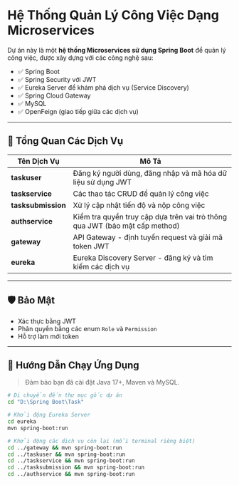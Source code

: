 # Hệ Thống Quản Lý Công Việc Dạng Microservices

Dự án này là một **hệ thống Microservices sử dụng Spring Boot** để quản lý công việc, được xây dựng với các công nghệ sau:

* ✅ Spring Boot
* ✅ Spring Security với JWT
* ✅ Eureka Server để khám phá dịch vụ (Service Discovery)
* ✅ Spring Cloud Gateway
* ✅ MySQL
* ✅ OpenFeign (giao tiếp giữa các dịch vụ)

---

## 📆 Tổng Quan Các Dịch Vụ

| Tên Dịch Vụ        | Mô Tả                                                                       |
| ------------------ | --------------------------------------------------------------------------- |
| **taskuser**       | Đăng ký người dùng, đăng nhập và mã hóa dữ liệu sử dụng JWT                 |
| **taskservice**    | Các thao tác CRUD để quản lý công việc                                      |
| **tasksubmission** | Xử lý cập nhật tiến độ và nộp công việc                                     |
| **authservice**    | Kiểm tra quyền truy cập dựa trên vai trò thông qua JWT (bảo mật cấp method) |
| **gateway**        | API Gateway - định tuyến request và giải mã token JWT                       |
| **eureka**         | Eureka Discovery Server - đăng ký và tìm kiếm các dịch vụ                   |

---

## 🛡️ Bảo Mật

* Xác thực bằng JWT
* Phân quyền bằng các enum `Role` và `Permission`
* Hỗ trợ làm mới token

---

## 🚀 Hướng Dẫn Chạy Ứng Dụng

> Đảm bảo bạn đã cài đặt Java 17+, Maven và MySQL.

```bash
# Di chuyển đến thư mục gốc dự án
cd "D:\Spring Boot\Task"

# Khởi động Eureka Server
cd eureka
mvn spring-boot:run

# Khởi động các dịch vụ còn lại (mỗi terminal riêng biệt)
cd ../gateway && mvn spring-boot:run
cd ../taskuser && mvn spring-boot:run
cd ../taskservice && mvn spring-boot:run
cd ../tasksubmission && mvn spring-boot:run
cd ../authservice && mvn spring-boot:run
```
